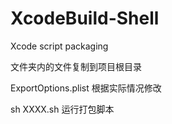 # XcodeBuild-Shell
Xcode script packaging

文件夹内的文件复制到项目根目录

ExportOptions.plist 根据实际情况修改

sh XXXX.sh 运行打包脚本
